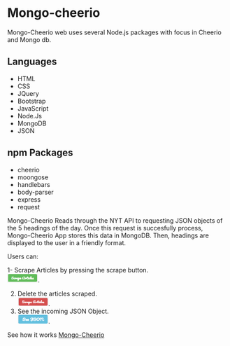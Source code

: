 # Mongo-cheerio

Mongo-Cheerio web uses several Node.js packages with focus in Cheerio and Mongo db.

## Languages
- HTML
- CSS
- JQuery
- Bootstrap
- JavaScript
- Node.Js
- MongoDB
- JSON

## npm Packages
- cheerio
 - moongose
 - handlebars
 - body-parser
 - express
 - request
 
 Mongo-Cheerio Reads through the NYT API to requesting JSON objects of the 5 headings of the day. Once this request is succesfully process, Mongo-Cheerio App stores this data in MongoDB. Then, headings are displayed to the user in a friendly format.
 
 Users can:
 
 1-   Scrape Articles by pressing the scrape button.  
 <img src="public/images/scrapeButton.png" alt="products for sale" width ="70px%" height="20px"/>.     
 
 2. Delete the articles scraped.  
  <img src="public/images/deleteButton.png" alt="products for sale" width ="70px%" height="20px"/>.
 3. See the incoming JSON Object.  
 <img src="public/images/jsonButton.png" alt="products for sale" width ="70px%" height="20px"/>.
 
 See how it works [Mongo-Cheerio](https://aqueous-falls-53542.herokuapp.com/)
 
 


